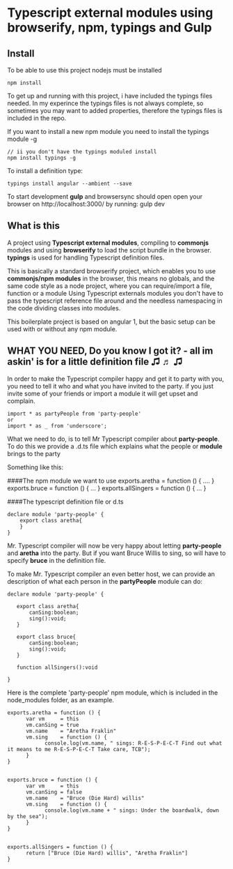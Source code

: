 # Typescript external modules using browserify, npm, typings and Gulp

## Install
To be able to use this project nodejs must be installed

    npm install


To get up and running with this project, i have included the typings files needed.
In my experince the typings files is not always complete, so sometimes you may want to added properties, therefore
the typings files is included in the repo.

If you want to install a new npm module you need to install the typings module -g

	// ii you don't have the typings moduled install
    npm install typings -g


To install a definition type:

	typings install angular --ambient --save


To start development **gulp** and browsersync should open open your browser on http://localhost:3000/ by running:
    gulp dev



## What is this
A project using **Typescript external modules**, compiling to **commonjs** modules and using **browserify** to load the script bundle in the browser. **typings** is used for handling Typescript definition files.

This is basically a standard browserify project, which enables you to use **commonjs/npm modules** in the browser, this means no globals, and the same code style as a node project, where you can require/import a file, function or a module
Using Typescript externals modules you don't have to pass the typescript reference file around and the needless namespacing in the code dividing classes into modules.

This boilerplate project is based on angular 1, but the basic setup can be used with or without any npm module.


## WHAT YOU NEED, Do you know I got it? - all im askin' is for a little definition file ♫ ♬ ♫
In order to make the Typescript compiler happy and get it to party with you, you need to tell it who and what you have invited to the party.
if you just invite some of your friends or import a module it will get upset and complain.

    import * as partyPeople from 'party-people'
	or
    import * as _ from 'underscore';


What we need to do, is to tell Mr Typescript compiler about **party-people**.
To do this we provide a .d.ts file which explains what the people or **module** brings to the party

Something like this:

####The npm module we want to use
	exports.aretha = function () {
		  ....
	}
	exports.bruce = function () {
		  ...
	}
	exports.allSingers = function () {
		...
	}

####The typescript definition file or d.ts

    declare module 'party-people' {
        export class aretha{
        }
	}


Mr. Typescript compiler will now be very happy about letting **party-people** and **aretha** into the party.
But if you want Bruce Willis to sing, so will have to specify **bruce** in the definition file.

To make Mr. Typescript compiler an even better host, we can provide an description of what each person in the **partyPeople** module can do:

	declare module 'party-people' {

	   export class aretha{
	       canSing:boolean;
	       sing():void;
	   }

	   export class bruce{
	       canSing:boolean;
	       sing():void;
	   }

	   function allSingers():void

	}


Here is the complete 'party-people' npm module, which is included in the node_modules folder, as an example.

	exports.aretha = function () {
		  var vm     = this
		  vm.canSing = true
		  vm.name    = "Aretha Fraklin"
		  vm.sing    = function () {
				console.log(vm.name, " sings: R-E-S-P-E-C-T Find out what it means to me R-E-S-P-E-C-T Take care, TCB");
		  }
	}


	exports.bruce = function () {
		  var vm     = this
		  vm.canSing = false
		  vm.name    = "Bruce (Die Hard) willis"
		  vm.sing    = function () {
				console.log(vm.name + " sings: Under the boardwalk, down by the sea");
		  }
	}


	exports.allSingers = function () {
		  return ["Bruce (Die Hard) willis", "Aretha Fraklin"]
	}


